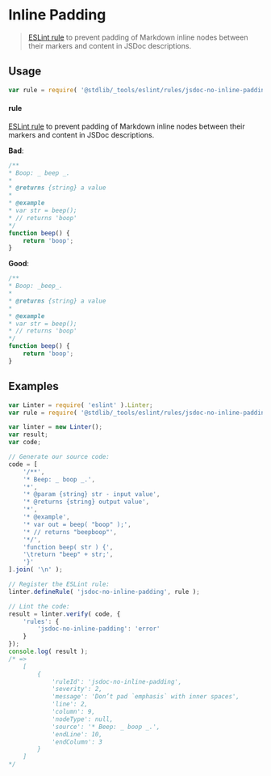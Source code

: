 # Inline Padding

> [ESLint rule][eslint-rules] to prevent padding of Markdown inline nodes between their markers and content in JSDoc descriptions.

<section class="intro">

</section>

<!-- /.intro -->

<section class="usage">

## Usage

```javascript
var rule = require( '@stdlib/_tools/eslint/rules/jsdoc-no-inline-padding' );
```

#### rule

[ESLint rule][eslint-rules] to prevent padding of Markdown inline nodes between their markers and content in JSDoc descriptions.

**Bad**:

<!-- eslint-disable stdlib/jsdoc-no-inline-padding, stdlib/jsdoc-markdown-remark -->

```javascript
/**
* Boop: _ beep _.
*
* @returns {string} a value
*
* @example
* var str = beep();
* // returns 'boop'
*/
function beep() {
    return 'boop';
}
```

**Good**:

```javascript
/**
* Boop: _beep_.
*
* @returns {string} a value
*
* @example
* var str = beep();
* // returns 'boop'
*/
function beep() {
    return 'boop';
}
```

</section>

<!-- /.usage -->

<section class="examples">

## Examples

<!-- eslint no-undef: "error" -->

```javascript
var Linter = require( 'eslint' ).Linter;
var rule = require( '@stdlib/_tools/eslint/rules/jsdoc-no-inline-padding' );

var linter = new Linter();
var result;
var code;

// Generate our source code:
code = [
    '/**',
    '* Beep: _ boop _.',
    '*',
    '* @param {string} str - input value',
    '* @returns {string} output value',
    '*',
    '* @example',
    '* var out = beep( "boop" );',
    '* // returns "beepboop"',
    '*/',
    'function beep( str ) {',
    '\treturn "beep" + str;',
    '}'
].join( '\n' );

// Register the ESLint rule:
linter.defineRule( 'jsdoc-no-inline-padding', rule );

// Lint the code:
result = linter.verify( code, {
    'rules': {
        'jsdoc-no-inline-padding': 'error'
    }
});
console.log( result );
/* =>
    [
        {
            'ruleId': 'jsdoc-no-inline-padding',
            'severity': 2,
            'message': 'Don’t pad `emphasis` with inner spaces',
            'line': 2,
            'column': 9,
            'nodeType': null,
            'source': '* Beep: _ boop _.',
            'endLine': 10,
            'endColumn': 3
        }
    ]
*/
```

</section>

<!-- /.examples -->

<section class="links">

[eslint-rules]: https://eslint.org/docs/developer-guide/working-with-rules

</section>

<!-- /.links -->
